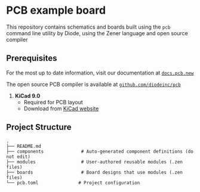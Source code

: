 # PCB example board

This repository contains schematics and boards built using the `pcb` command line utility by Diode, using the Zener language and open source compiler

## Prerequisites

For the most up to date information, visit our documentation at [`docs.pcb.new`](https://docs.pcb.new)

The open source PCB compiler is available at [`github.com/diodeinc/pcb`](https://github.com/diodeinc/pcb)

1. **KiCad 9.0**
   - Required for PCB layout
   - Download from [KiCad website](https://kicad.org/download)

## Project Structure

```
.
├── README.md
├── components              # Auto-generated component definitions (do not edit)
├── modules                 # User-authored reusable modules (.zen files)
├── boards                  # Board designs that use modules (.zen files)
└── pcb.toml               # Project configuration
```

